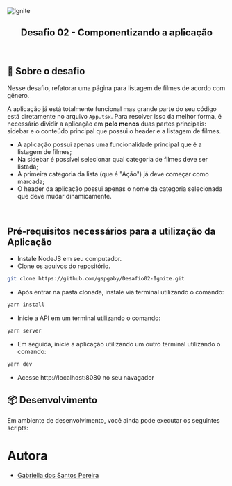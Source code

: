 <img alt="Ignite" src="https://i.imgur.com/eCVyxxy.png">
<h2 align="center">
  Desafio 02 - Componentizando a aplicação
</h2>

<br>

## 🚀  Sobre o desafio
Nesse desafio, refatorar uma página para listagem de filmes de acordo com gênero. 

A aplicação já está totalmente funcional mas grande parte do seu código está diretamente no arquivo `App.tsx`. Para resolver isso da melhor forma, é necessário dividir a aplicação em **pelo menos** duas partes principais: sidebar e o conteúdo principal que possui o header e a listagem de filmes.

- A aplicação possui apenas uma funcionalidade principal que é a listagem de filmes;
- Na sidebar é possível selecionar qual categoria de filmes deve ser listada;
- A primeira categoria da lista (que é "Ação") já deve começar como marcada;
- O header da aplicação possui apenas o nome da categoria selecionada que deve mudar dinamicamente.

<br>

## Pré-requisitos necessários para a utilização da Aplicação

- Instale NodeJS em seu computador.
- Clone os aquivos do repositório.
```sh
git clone https://github.com/gspgaby/Desafio02-Ignite.git
```
- Após entrar na pasta clonada, instale via terminal utilizando o comando:
```sh
yarn install 
```
- Inicie a API em um terminal utilizando o comando:
```sh
yarn server
```
- Em seguida, inicie a aplicação utilizando um outro terminal utilizando o comando:
```sh 
yarn dev
```
- Acesse http://localhost:8080 no seu navagador

## 📦 Desenvolvimento

Em ambiente de desenvolvimento, você ainda pode executar os seguintes scripts:
<br>

# Autora

- [Gabriella dos Santos Pereira](https://github.com/gspgaby)
